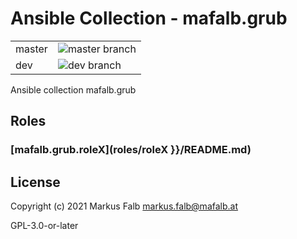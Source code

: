# Ansible Collection - mafalb.grub


|||
|---|---|
|master|![master branch](https://github.com/mafalb/ansible-collection-grub/workflows/CI/badge.svg?branch=master)|
|dev|![dev branch](https://github.com/mafalb/ansible-collection-grub/workflows/CI/badge.svg?branch=dev)|


Ansible collection mafalb.grub

## Roles

### [mafalb.grub.roleX](roles/roleX }}/README.md)

## License

Copyright (c) 2021 Markus Falb <markus.falb@mafalb.at>

GPL-3.0-or-later
